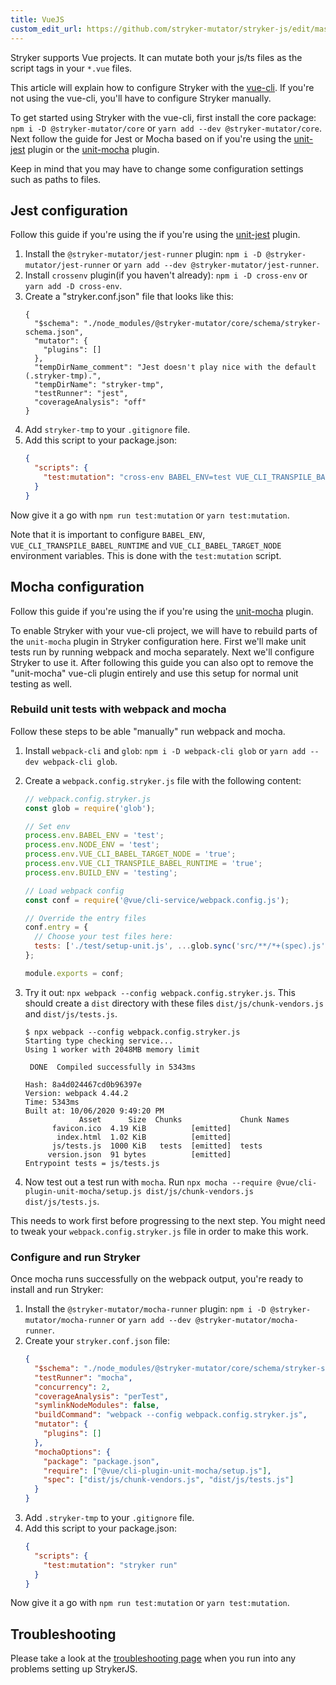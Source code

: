 ```yaml
---
title: VueJS
custom_edit_url: https://github.com/stryker-mutator/stryker-js/edit/master/docs/guides/legacy/stryker-7/vuejs.md
---
```


Stryker supports Vue projects. It can mutate both your js/ts files as the script tags in your `*.vue` files.

This article will explain how to configure Stryker with the [vue-cli](https://github.com/vuejs/vue-cli). If you're not using the vue-cli, you'll have to configure Stryker manually.

To get started using Stryker with the vue-cli, first install the core package: `npm i -D @stryker-mutator/core` or `yarn add --dev @stryker-mutator/core`. Next follow the guide for Jest or Mocha based on if you're using the [unit-jest](https://cli.vuejs.org/core-plugins/unit-jest.html) plugin or the [unit-mocha](https://cli.vuejs.org/core-plugins/unit-mocha.html) plugin.

Keep in mind that you may have to change some configuration settings such as paths to files.

## Jest configuration

Follow this guide if you're using the if you're using the [unit-jest](https://cli.vuejs.org/core-plugins/unit-jest.html) plugin.

1. Install the `@stryker-mutator/jest-runner` plugin: `npm i -D @stryker-mutator/jest-runner` or `yarn add --dev @stryker-mutator/jest-runner`.
1. Install `crossenv` plugin(if you haven't already): `npm i -D cross-env` or `yarn add -D cross-env`.
1. Create a "stryker.conf.json" file that looks like this:
   ```
   {
     "$schema": "./node_modules/@stryker-mutator/core/schema/stryker-schema.json",
     "mutator": {
       "plugins": []
     },
     "tempDirName_comment": "Jest doesn't play nice with the default (.stryker-tmp).",
     "tempDirName": "stryker-tmp",
     "testRunner": "jest",
     "coverageAnalysis": "off"
   }
   ```
1. Add `stryker-tmp` to your `.gitignore` file.
1. Add this script to your package.json:
   ```json
   {
     "scripts": {
       "test:mutation": "cross-env BABEL_ENV=test VUE_CLI_TRANSPILE_BABEL_RUNTIME=true VUE_CLI_BABEL_TARGET_NODE=true VUE_CLI_BABEL_TRANSPILE_MODULES=true stryker run"
     }
   }
   ```

Now give it a go with `npm run test:mutation` or `yarn test:mutation`.

Note that it is important to configure `BABEL_ENV`, `VUE_CLI_TRANSPILE_BABEL_RUNTIME` and `VUE_CLI_BABEL_TARGET_NODE` environment variables. This is done with the `test:mutation` script.

## Mocha configuration

Follow this guide if you're using the if you're using the [unit-mocha](https://cli.vuejs.org/core-plugins/unit-mocha.html) plugin.

To enable Stryker with your vue-cli project, we will have to rebuild parts of the `unit-mocha` plugin in Stryker configuration here. First we'll make unit tests run by running webpack and mocha separately. Next we'll configure Stryker to use it. After following this guide you can also opt to remove the "unit-mocha" vue-cli plugin entirely and use this setup for normal unit testing as well.

### Rebuild unit tests with webpack and mocha

Follow these steps to be able "manually" run webpack and mocha.

1. Install `webpack-cli` and `glob`: `npm i -D webpack-cli glob` or `yarn add --dev webpack-cli glob`.
2. Create a `webpack.config.stryker.js` file with the following content:

   ```js
   // webpack.config.stryker.js
   const glob = require('glob');

   // Set env
   process.env.BABEL_ENV = 'test';
   process.env.NODE_ENV = 'test';
   process.env.VUE_CLI_BABEL_TARGET_NODE = 'true';
   process.env.VUE_CLI_TRANSPILE_BABEL_RUNTIME = 'true';
   process.env.BUILD_ENV = 'testing';

   // Load webpack config
   const conf = require('@vue/cli-service/webpack.config.js');

   // Override the entry files
   conf.entry = {
     // Choose your test files here:
     tests: ['./test/setup-unit.js', ...glob.sync('src/**/*+(spec).js').map((fileName) => `./${fileName}`)],
   };

   module.exports = conf;
   ```

3. Try it out: `npx webpack --config webpack.config.stryker.js`. This should create a `dist` directory with these files `dist/js/chunk-vendors.js` and `dist/js/tests.js`.

   ```
   $ npx webpack --config webpack.config.stryker.js
   Starting type checking service...
   Using 1 worker with 2048MB memory limit

    DONE  Compiled successfully in 5343ms

   Hash: 8a4d024467cd0b96397e
   Version: webpack 4.44.2
   Time: 5343ms
   Built at: 10/06/2020 9:49:20 PM
               Asset      Size  Chunks             Chunk Names
         favicon.ico  4.19 KiB          [emitted]
          index.html  1.02 KiB          [emitted]
         js/tests.js  1000 KiB   tests  [emitted]  tests
        version.json  91 bytes          [emitted]
   Entrypoint tests = js/tests.js
   ```

4. Now test out a test run with `mocha`. Run `npx mocha --require @vue/cli-plugin-unit-mocha/setup.js dist/js/chunk-vendors.js dist/js/tests.js`.

This needs to work first before progressing to the next step. You might need to tweak your `webpack.config.stryker.js` file in order to make this work.

### Configure and run Stryker

Once mocha runs successfully on the webpack output, you're ready to install and run Stryker:

1. Install the `@stryker-mutator/mocha-runner` plugin: `npm i -D @stryker-mutator/mocha-runner` or `yarn add --dev @stryker-mutator/mocha-runner`.
2. Create your `stryker.conf.json` file:
   ```json
   {
     "$schema": "./node_modules/@stryker-mutator/core/schema/stryker-schema.json",
     "testRunner": "mocha",
     "concurrency": 2,
     "coverageAnalysis": "perTest",
     "symlinkNodeModules": false,
     "buildCommand": "webpack --config webpack.config.stryker.js",
     "mutator": {
       "plugins": []
     },
     "mochaOptions": {
       "package": "package.json",
       "require": ["@vue/cli-plugin-unit-mocha/setup.js"],
       "spec": ["dist/js/chunk-vendors.js", "dist/js/tests.js"]
     }
   }
   ```
3. Add `.stryker-tmp` to your `.gitignore` file.
4. Add this script to your package.json:
   ```json
   {
     "scripts": {
       "test:mutation": "stryker run"
     }
   }
   ```

Now give it a go with `npm run test:mutation` or `yarn test:mutation`.

## Troubleshooting

Please take a look at the [troubleshooting page](../../../troubleshooting.md) when you run into any problems setting up StrykerJS.
